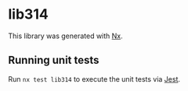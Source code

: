 # lib314

This library was generated with [Nx](https://nx.dev).

## Running unit tests

Run `nx test lib314` to execute the unit tests via [Jest](https://jestjs.io).
